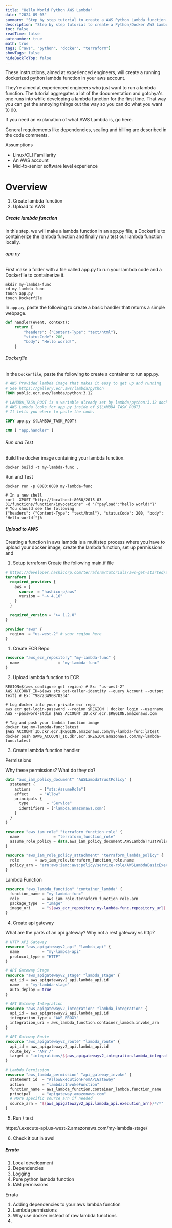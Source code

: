 ```yaml
---
title: "Hello World Python AWS Lambda"
date: "2024-09-03"
summary: "Step by step tutorial to create a AWS Python Lambda function."
description: "Step by step tutorial to create a Python/Docker AWS Lambda function."
toc: false
readTime: false
autonumber: true
math: true
tags: ["aws", "python", "docker", "terraform"]
showTags: false
hideBackToTop: false
---
```


These instructions, aimed at experienced engineers, will create a running dockerized
python lambda function in your aws account.

They're aimed at experienced engineers who just want to run a lambda function.
The tutorial aggregates a lot of the documentation and gotchya's one runs into while
developing a lambda function for the first time. That way you can
get the annoying things out the way so you can do what you want to do.

If you need an explanation of what AWS Lambda is, go here.

General requirements like dependencies, scaling and billing
are described in the code comments.

Assumptions
* Linux/CLI Familiarity
* An AWS account
* Mid-to-senior software level experience

# Overview
1. Create lambda function
2. Upload to AWS

##### Create lambda function

In this step, we will make a lambda function in an app.py file, a Dockerfile to containerize
the lambda function and finally run / test our lambda function locally.

###### app.py

First make a folder with a file called app.py to run your lambda code
and a Dockerfile to containerize it.

```shell
mkdir my-lambda-func
cd my-lambda-func
touch app.py
touch Dockerfile
```

In `app.py`, paste the following to create a basic handler
that returns a simple webpage.
```python
def handler(event, context):
    return {
        "headers": {"Content-Type": "text/html"},
        "statusCode": 200,
        "body": "Hello world!",
    }
```

###### Dockerfile

In the `Dockerfile`, paste the following to create
a container to run app.py.
```Dockerfile
# AWS Provided lambda image that makes it easy to get up and running
# See https://gallery.ecr.aws/lambda/python
FROM public.ecr.aws/lambda/python:3.12

# LAMBDA_TASK_ROOT is a variable already set by lambda/python:3.12 docker image
# AWS Lambda looks for app.py inside of ${LAMBDA_TASK_ROOT}
# It tells you where to paste the code.

COPY app.py ${LAMBDA_TASK_ROOT}

CMD [ "app.handler" ]
```

###### Run and Test

Build the docker image containing your lambda function.

```shell
docker build -t my-lambda-func .
```

Run and Test
```shell
docker run -p 8080:8080 my-lambda-func

# In a new shell
curl -XPOST "http://localhost:8080/2015-03-31/functions/function/invocations" -d '{"payload":"hello world!"}'
# You should see the following
{"headers": {"Content-Type": "text/html"}, "statusCode": 200, "body": "Hello world!"}%
```

##### Upload to AWS

Creating a function in aws lambda is a multistep process where you have to upload your docker image,
create the lambda function, set up permissions and 

1. Setup terraform
Create the following main.tf file
```terraform
# https://developer.hashicorp.com/terraform/tutorials/aws-get-started/aws-build
terraform {
  required_providers {
    aws = {
      source  = "hashicorp/aws"
      version = "~> 4.16"
    }
  }

  required_version = ">= 1.2.0"
}

provider "aws" {
  region  = "us-west-2" # your region here
}
```

1. Create ECR Repo

```terraform
resource "aws_ecr_repository" "my-lambda-func" {
  name                 = "my-lambda-func"
}
```

2. Upload lambda function to ECR

```shell
REGION=$(aws configure get region) # Ex: "us-west-2"
AWS_ACCOUNT_ID=$(aws sts get-caller-identity --query Account --output text) # Ex: "98723490870234"

# Log docker into your private ecr repo
aws ecr get-login-password --region $REGION | docker login --username AWS --password-stdin $AWS_ACCOUNT_ID.dkr.ecr.$REGION.amazonaws.com

# Tag and push your lambda function image
docker tag my-lambda-func:latest $AWS_ACCOUNT_ID.dkr.ecr.$REGION.amazonaws.com/my-lambda-func:latest
docker push $AWS_ACCOUNT_ID.dkr.ecr.$REGION.amazonaws.com/my-lambda-func:latest
```

3. Create lambda function handler

Permissions

Why these permissions? What do they do?

```terraform
data "aws_iam_policy_document" "AWSLambdaTrustPolicy" {
  statement {
    actions    = ["sts:AssumeRole"]
    effect     = "Allow"
    principals {
      type        = "Service"
      identifiers = ["lambda.amazonaws.com"]
    }
  }
}

resource "aws_iam_role" "terraform_function_role" {
  name               = "terraform_function_role"
  assume_role_policy = data.aws_iam_policy_document.AWSLambdaTrustPolicy.json
}

resource "aws_iam_role_policy_attachment" "terraform_lambda_policy" {
  role       = aws_iam_role.terraform_function_role.name
  policy_arn = "arn:aws:iam::aws:policy/service-role/AWSLambdaBasicExecutionRole"
}
```

Lambda Function

```terraform
resource "aws_lambda_function" "container_lambda" {
  function_name = "my-lambda-func"
  role          = aws_iam_role.terraform_function_role.arn
  package_type  = "Image"
  image_uri     = "${aws_ecr_repository.my-lambda-func.repository_url}:latest"
}
```

4. Create api gateway

What are the parts of an api gateway?
Why not a rest gateway vs http?

```terraform
# HTTP API Gateway
resource "aws_apigatewayv2_api" "lambda_api" {
  name          = "my-lambda-api"
  protocol_type = "HTTP"
}

# API Gateway Stage
resource "aws_apigatewayv2_stage" "lambda_stage" {
  api_id = aws_apigatewayv2_api.lambda_api.id
  name   = "my-lambda-stage"
  auto_deploy = true
}

# API Gateway Integration
resource "aws_apigatewayv2_integration" "lambda_integration" {
  api_id = aws_apigatewayv2_api.lambda_api.id
  integration_type = "AWS_PROXY"
  integration_uri = aws_lambda_function.container_lambda.invoke_arn
}

# API Gateway Route
resource "aws_apigatewayv2_route" "lambda_route" {
  api_id = aws_apigatewayv2_api.lambda_api.id
  route_key = "ANY /"
  target = "integrations/${aws_apigatewayv2_integration.lambda_integration.id}"  
}

# Lambda Permission
resource "aws_lambda_permission" "api_gateway_invoke" {
  statement_id  = "AllowExecutionFromAPIGateway"
  action        = "lambda:InvokeFunction"
  function_name = aws_lambda_function.container_lambda.function_name  
  principal     = "apigateway.amazonaws.com"  
  # More specific source_arn if needed
  source_arn = "${aws_apigatewayv2_api.lambda_api.execution_arn}/*/*" 
}
```

5. Run / test

https://<unique-id>.execute-api.us-west-2.amazonaws.com/my-lambda-stage/

6. Check it out in aws!


##### Errata
1. Local development
2. Dependencies
3. Logging
4. Pure python lambda function
6. IAM permissions


Errata
1. Adding dependencies to your aws lambda function
2. Lambda permissions
3. Why use docker instead of raw lambda functions
4. 


